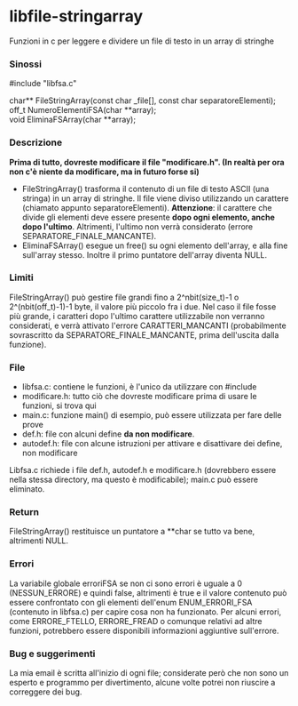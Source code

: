 # libfile-stringarray
Funzioni in c per leggere e dividere un file di testo in un array di stringhe

### Sinossi

\#include "libfsa.c"

char** FileStringArray(const char _file[], const char separatoreElementi);  
off_t NumeroElementiFSA(char \*\*array);  
void EliminaFSArray(char \*\*array);

### Descrizione

**Prima di tutto, dovreste modificare il file "modificare.h". (In realtà per ora non c'è niente da modificare, ma in futuro forse si)**
* FileStringArray() trasforma il contenuto di un file di testo ASCII (una stringa) in un array di stringhe. Il file viene diviso utilizzando un carattere (chiamato appunto separatoreElementi).
**Attenzione**: il carattere che divide gli elementi deve essere presente **dopo ogni elemento, anche dopo l'ultimo**.
Altrimenti, l'ultimo non verrà considerato (errore SEPARATORE_FINALE_MANCANTE).
* EliminaFSArray() esegue un free() su ogni elemento dell'array, e alla fine sull'array stesso. Inoltre il primo puntatore dell'array diventa NULL.

### Limiti

FileStringArray() può gestire file grandi fino a 2^nbit(size_t)-1 o 2^(nbit(off_t)-1)-1 byte, il valore più piccolo fra i due. Nel caso il file fosse più grande, i caratteri dopo l'ultimo carattere utilizzabile non verranno considerati, e verrà attivato l'errore CARATTERI_MANCANTI (probabilmente sovrascritto da SEPARATORE_FINALE_MANCANTE, prima dell'uscita dalla funzione).

### File

* libfsa.c: contiene le funzioni, è l'unico da utilizzare con \#include
* modificare.h: tutto ciò che dovreste modificare prima di usare le funzioni, si trova qui
* main.c: funzione main() di esempio, può essere utilizzata per fare delle prove
* def.h: file con alcuni define **da non modificare**.
* autodef.h: file con alcune istruzioni per attivare e disattivare dei define, non modificare 

Libfsa.c richiede i file def.h, autodef.h e modificare.h (dovrebbero essere nella stessa directory, ma questo è modificabile); main.c può essere eliminato.

### Return

FileStringArray() restituisce un puntatore a **char se tutto va bene, altrimenti NULL.

### Errori

La variabile globale erroriFSA se non ci sono errori è uguale a 0 (NESSUN_ERRORE) e quindi false, altrimenti è true e il valore contenuto può essere confrontato con gli elementi dell'enum ENUM_ERRORI_FSA (contenuto in libfsa.c) per capire cosa non ha funzionato. Per alcuni errori, come ERRORE_FTELLO, ERRORE_FREAD o comunque relativi ad altre funzioni, potrebbero essere disponibili informazioni aggiuntive sull'errore.
 
### Bug e suggerimenti

La mia email è scritta all'inizio di ogni file; considerate però che non sono un esperto e programmo per divertimento, alcune volte potrei non riuscire a correggere dei bug.